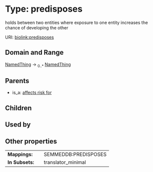 
# Type: predisposes


holds between two entities where exposure to one entity increases the chance of developing the other

URI: [biolink:predisposes](https://w3id.org/biolink/vocab/predisposes)


## Domain and Range

[NamedThing](NamedThing.md) ->  <sub>0..*</sub> [NamedThing](NamedThing.md)

## Parents

 *  is_a: [affects risk for](affects_risk_for.md)

## Children


## Used by


## Other properties

|  |  |  |
| --- | --- | --- |
| **Mappings:** | | SEMMEDDB:PREDISPOSES |
| **In Subsets:** | | translator_minimal |

